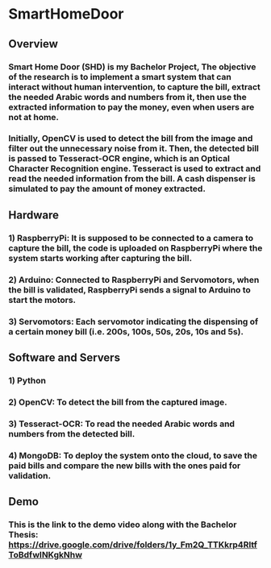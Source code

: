 # SmartHomeDoor
## Overview
### Smart Home Door (SHD) is my Bachelor Project, The objective of the research is to implement a smart system that can interact without human intervention, to capture the bill, extract the needed Arabic words and numbers from it, then use the extracted information to pay the money, even when users are not at home.
### Initially, OpenCV is used to detect the bill from the image and filter out the unnecessary noise from it. Then, the detected bill is passed to Tesseract-OCR engine, which is an Optical Character Recognition engine. Tesseract is used to extract and read the needed information from the bill. A cash dispenser is simulated to pay the amount of money extracted.

## Hardware
### 1) RaspberryPi: It is supposed to be connected to a camera to capture the bill, the code is uploaded on RaspberryPi where the system starts working after capturing the bill.
### 2) Arduino: Connected to RaspberryPi and Servomotors, when the bill is validated, RaspberryPi sends a signal to Arduino to start the motors.
### 3) Servomotors: Each servomotor indicating the dispensing of a certain money bill (i.e. 200s, 100s, 50s, 20s, 10s and 5s).

## Software and Servers
### 1) Python
### 2) OpenCV: To detect the bill from the captured image.
### 3) Tesseract-OCR: To read the needed Arabic words and numbers from the detected bill.
### 4) MongoDB: To deploy the system onto the cloud, to save the paid bills and compare the new bills with the ones paid for validation.

## Demo
### This is the link to the demo video along with the Bachelor Thesis: https://drive.google.com/drive/folders/1y_Fm2Q_TTKkrp4RltfToBdfwINKgkNhw